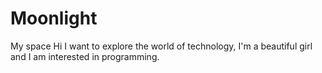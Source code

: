 # Moonlight
My space
Hi
I want to explore the world of technology, I'm a beautiful girl and I am interested in programming.
